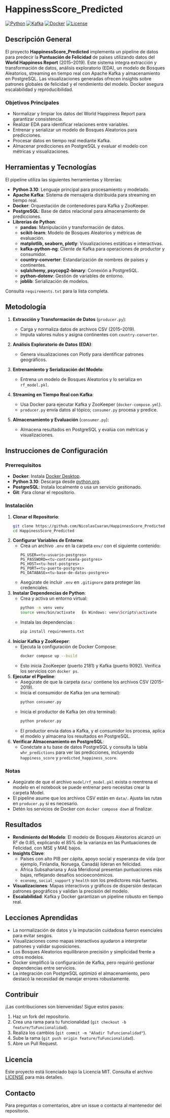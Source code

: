 # HappinessScore_Predicted

[![Python](https://img.shields.io/badge/Python-3.10-blue)](https://www.python.org/) [![Kafka](https://img.shields.io/badge/Apache_Kafka-2.8.0-red)](https://kafka.apache.org/) [![Docker](https://img.shields.io/badge/Docker-20.10-blue)](https://www.docker.com/) [![License](https://img.shields.io/badge/License-MIT-green)](LICENSE)

## Descripción General

El proyecto **HappinessScore_Predicted** implementa un pipeline de datos para predecir la **Puntuación de Felicidad** de países utilizando datos del **World Happiness Report** (2015–2019). Este sistema integra extracción y transformación de datos, análisis exploratorio (EDA), un modelo de Bosques Aleatorios, streaming en tiempo real con Apache Kafka y almacenamiento en PostgreSQL. Las visualizaciones generadas ofrecen insights sobre patrones globales de felicidad y el rendimiento del modelo. Docker asegura escalabilidad y reproducibilidad.

### Objetivos Principales
- Normalizar y limpiar los datos del World Happiness Report para garantizar consistencia.
- Realizar EDA para identificar relaciones entre variables.
- Entrenar y serializar un modelo de Bosques Aleatorios para predicciones.
- Procesar datos en tiempo real mediante Kafka.
- Almacenar predicciones en PostgreSQL y evaluar el modelo con métricas y visualizaciones.


## Herramientas y Tecnologías

El pipeline utiliza las siguientes herramientas y librerías:
- **Python 3.10**: Lenguaje principal para procesamiento y modelado.
- **Apache Kafka**: Sistema de mensajería distribuida para streaming en tiempo real.
- **Docker**: Orquestación de contenedores para Kafka y ZooKeeper.
- **PostgreSQL**: Base de datos relacional para almacenamiento de predicciones.
- **Librerías de Python**:
  - **pandas**: Manipulación y transformación de datos.
  - **scikit-learn**: Modelo de Bosques Aleatorios y métricas de evaluación.
  - **matplotlib, seaborn, plotly**: Visualizaciones estáticas e interactivas.
  - **kafka-python-ng**: Cliente de Kafka para operaciones de productor y consumidor.
  - **country-converter**: Estandarización de nombres de países y continentes.
  - **sqlalchemy, psycopg2-binary**: Conexión a PostgreSQL.
  - **python-dotenv**: Gestión de variables de entorno.
  - **joblib**: Serialización de modelos.

Consulta `requirements.txt` para la lista completa.

## Metodología

1. **Extracción y Transformación de Datos** (`producer.py`):
   - Carga y normaliza datos de archivos CSV (2015–2019).
   - Imputa valores nulos y asigna continentes con `country-converter`.

2. **Análisis Exploratorio de Datos (EDA)**:
   - Genera visualizaciones con Plotly para identificar patrones geográficos.

3. **Entrenamiento y Serialización del Modelo**:
   - Entrena un modelo de Bosques Aleatorios y lo serializa en `rf_model.pkl`.

4. **Streaming en Tiempo Real con Kafka**:
   - Usa Docker para ejecutar Kafka y ZooKeeper (`docker-compose.yml`).
   - `producer.py` envía datos al tópico; `consumer.py` procesa y predice.

5. **Almacenamiento y Evaluación** (`consumer.py`):
   - Almacena resultados en PostgreSQL y evalúa con métricas y visualizaciones.

## Instrucciones de Configuración

### Prerrequisitos
- **Docker**: Instala [Docker Desktop](https://www.docker.com/products/docker-desktop/).
- **Python 3.10**: Descarga desde [python.org](https://www.python.org/downloads/).
- **PostgreSQL**: Instala localmente o usa un servicio gestionado.
- **Git**: Para clonar el repositorio.

### Instalación
1. **Clonar el Repositorio**:
   ```bash
   git clone https://github.com/NicolasCuaran/HappinnesScore_Predicted.git
   cd HappinessScore_Predicted
   ```
2. **Configurar Variables de Entorno**:
   - Crea un archivo `.env` en la carpeta `env/` con el siguiente contenido:
     ```
     PG_USER=<tu-usuario-postgres>
     PG_PASSWORD=<tu-contraseña-postgres>
     PG_HOST=<tu-host-postgres>
     PG_PORT=<tu-puerto-postgres>
     PG_DATABASE=<tu-base-de-datos-postgres>
     ```
   - Asegúrate de incluir `.env` en `.gitignore` para proteger las credenciales.
3. **Instalar Dependencias de Python**:
   - Crea y activa un entorno virtual:
     ```bash
     python -m venv venv
     source venv/bin/activate   En Windows: venv\Scripts\activate
     ```
   - Instala las dependencias :
     ```bash
     pip install requirements.txt
     ```
4. **Iniciar Kafka y ZooKeeper**:
   - Ejecuta la configuración de Docker Compose:
     ```bash
     docker compose up --build
     ```
   - Esto inicia ZooKeeper (puerto 2181) y Kafka (puerto 9092). Verifica los servicios con `docker ps`.
5. **Ejecutar el Pipeline**:
   - Asegúrate de que la carpeta `data/` contiene los archivos CSV (2015–2019).
   - Inicia el consumidor de Kafka (en una terminal):
     ```bash
     python consumer.py
     ```
   - Inicia el productor de Kafka (en otra terminal):
     ```bash
     python producer.py
     ```
   - El productor envía datos a Kafka, y el consumidor los procesa, aplica el modelo y almacena los resultados en PostgreSQL.
6. **Verificar Almacenamiento en PostgreSQL**:
   - Conéctate a tu base de datos PostgreSQL y consulta la tabla `whr_predictions` para ver las predicciones, incluyendo `happiness_score` y `predicted_happiness_score`.

### Notas
- Asegúrate de que el archivo `model/rf_model.pkl` exista o reentrena el modelo en el notebook se puede entrenar pero necesitas crear la carpeta Model.
- El pipeline asume que los archivos CSV están en `data/`. Ajusta las rutas en `producer.py` si es necesario.
- Detén los servicios de Docker con `docker compose down` al finalizar.

## Resultados

- **Rendimiento del Modelo**: El modelo de Bosques Aleatorios alcanzó un R² de 0.85, explicando el 85% de la varianza en las Puntuaciones de Felicidad, con MSE y MAE bajos.
- **Insights Clave**:
  - Países con alto PIB per cápita, apoyo social y esperanza de vida (por ejemplo, Finlandia, Noruega, Canadá) lideran en felicidad.
  - África Subsahariana y Asia Meridional presentan puntuaciones más bajas, reflejando desafíos socioeconómicos.
  - `economy`, `social_support` y `health` son los predictores más fuertes.
- **Visualizaciones**: Mapas interactivos y gráficos de dispersión destacan patrones geográficos y validan la precisión del modelo.
- **Escalabilidad**: Kafka y Docker garantizan un pipeline robusto en tiempo real.

## Lecciones Aprendidas

- La normalización de datos y la imputación cuidadosa fueron esenciales para evitar sesgos.
- Visualizaciones como mapas interactivos ayudaron a interpretar patrones y validar suposiciones.
- Los Bosques Aleatorios equilibraron precisión y simplicidad frente a otros modelos.
- Docker simplificó la configuración de Kafka, pero requirió gestionar dependencias entre servicios.
- La integración con PostgreSQL optimizó el almacenamiento, pero destacó la necesidad de manejar errores robustamente.

## Contribuir

¡Las contribuciones son bienvenidas! Sigue estos pasos:
1. Haz un fork del repositorio.
2. Crea una rama para tu funcionalidad (`git checkout -b feature/TuFuncionalidad`).
3. Realiza los cambios (`git commit -m "Añadir TuFuncionalidad"`).
4. Sube la rama (`git push origin feature/TuFuncionalidad`).
5. Abre un Pull Request.

## Licencia

Este proyecto está licenciado bajo la Licencia MIT. Consulta el archivo [LICENSE](LICENSE) para más detalles.

## Contacto

Para preguntas o comentarios, abre un issue o contacta al mantenedor del repositorio.
